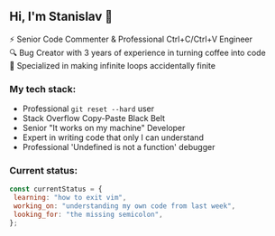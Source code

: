 ## Hi, I'm Stanislav 👋

⚡ Senior Code Commenter & Professional Ctrl+C/Ctrl+V Engineer  
🔍 Bug Creator with 3 years of experience in turning coffee into code  
🎯 Specialized in making infinite loops accidentally finite

### My tech stack:
- Professional `git reset --hard` user
- Stack Overflow Copy-Paste Black Belt
- Senior "It works on my machine" Developer
- Expert in writing code that only I can understand
- Professional 'Undefined is not a function' debugger

### Current status:
```javascript
const currentStatus = {
 learning: "how to exit vim",
 working_on: "understanding my own code from last week",
 looking_for: "the missing semicolon",
};
